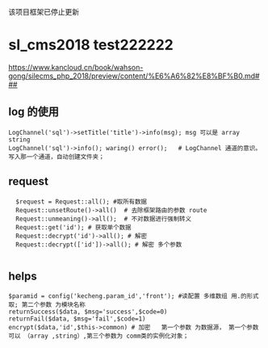 该项目框架已停止更新

# sl_cms2018 test222222
 
https://www.kancloud.cn/book/wahson-gong/silecms_php_2018/preview/content/%E6%A6%82%E8%BF%B0.md###


## log 的使用 
```
LogChannel('sql')->setTitle('title')->info(msg); msg 可以是 array string 
LogChannel('sql')->info(); waring() error();   # LogChannel 通道的意识。写入那一个通道，自动创建文件夹；

```
## request
```
  $request = Request::all(); #取所有数据
  Request::unsetRoute()->all()  # 去除框架路由的参数 route 
  Request::unmeaning()->all();  # 不对数据进行强制转义
  Request::get('id'); # 获取单个数据 
  Request::decrypt('id')->all(); # 解密
  Request::decrypt(['id'])->all(); # 解密 多个参数 
   
```

## helps
```
$paramid = config('kecheng.param_id','front'); #读配置 多维数组 用.的形式取; 第二个参数 为模块名称
returnSuccess($data, $msg='success',$code=0)
returnFail($data, $msg='fail',$code=1) 
encrypt($data,'id',$this->common) # 加密   第一个参数 为数据源， 第一个参数可以 （array ,string）,第三个参数为 comm类的实例化对象； 

```



